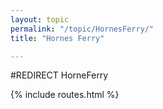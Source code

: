 ```yaml
---
layout: topic
permalink: "/topic/HornesFerry/"
title: "Hornes Ferry"

---
```


#REDIRECT HorneFerry

{% include routes.html %}
